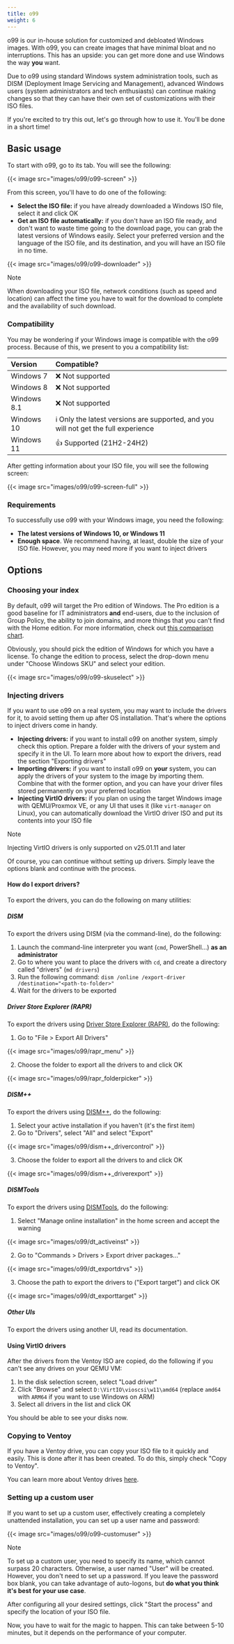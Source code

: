 ```yaml
---
title: o99
weight: 6
---
```


o99 is our in-house solution for customized and debloated Windows images. With o99, you can create images that have minimal bloat and no interruptions. This has an upside: you can get more done and use Windows the way **you** want.

Due to o99 using standard Windows system administration tools, such as DISM (Deployment Image Servicing and Management), advanced Windows users (system administrators and tech enthusiasts) can continue making changes so that they can have their own set of customizations with their ISO files.

If you're excited to try this out, let's go through how to use it. You'll be done in a short time!

## Basic usage

To start with o99, go to its tab. You will see the following:

{{< image src="images/o99/o99-screen" >}}

From this screen, you'll have to do one of the following:

- **Select the ISO file:** if you have already downloaded a Windows ISO file, select it and click OK
- **Get an ISO file automatically:** if you don't have an ISO file ready, and don't want to waste time going to the download page, you can grab the latest versions of Windows easily. Select your preferred version and the language of the ISO file, and its destination, and you will have an ISO file in no time.

{{< image src="images/o99/o99-downloader" >}}

> [!NOTE]
When downloading your ISO file, network conditions (such as speed and location) can affect the time you have to wait for the download to complete and the availability of such download.

### Compatibility

You may be wondering if your Windows image is compatible with the o99 process. Because of this, we present to you a compatibility list:

| Version | Compatible? |
|:--|:--|
| Windows 7 | ❌ Not supported |
| Windows 8 | ❌ Not supported |
| Windows 8.1 | ❌ Not supported |
| Windows 10 | ℹ️ Only the latest versions are supported, and you will not get the full experience |
| Windows 11 | 👍 Supported (21H2-24H2) |

After getting information about your ISO file, you will see the following screen:

{{< image src="images/o99/o99-screen-full" >}}

### Requirements

To successfully use o99 with your Windows image, you need the following:

- **The latest versions of Windows 10, or Windows 11**
- **Enough space**. We recommend having, at least, double the size of your ISO file. However, you may need more if you want to inject drivers

## Options

### Choosing your index

By default, o99 will target the Pro edition of Windows. The Pro edition is a good baseline for IT administrators **and** end-users, due to the inclusion of Group Policy, the ability to join domains, and more things that you can't find with the Home edition. For more information, check out [this comparison chart](https://en.wikipedia.org/wiki/Windows_10_editions#Comparison_chart).

Obviously, you should pick the edition of Windows for which you have a license. To change the edition to process, select the drop-down menu under "Choose Windows SKU" and select your edition.

{{< image src="images/o99/o99-skuselect" >}}

### Injecting drivers

If you want to use o99 on a real system, you may want to include the drivers for it, to avoid setting them up after OS installation. That's where the options to inject drivers come in handy.

- **Injecting drivers:** if you want to install o99 on another system, simply check this option. Prepare a folder with the drivers of your system and specify it in the UI. To learn more about how to export the drivers, read the section "Exporting drivers"
- **Importing drivers:** if you want to install o99 on **your** system, you can apply the drivers of your system to the image by importing them. Combine that with the former option, and you can have your driver files stored permanently on your preferred location
- **Injecting VirtIO drivers:** if you plan on using the target Windows image with QEMU/Proxmox VE, or any UI that uses it (like `virt-manager` on Linux), you can automatically download the VirtIO driver ISO and put its contents into your ISO file

> [!NOTE]
Injecting VirtIO drivers is only supported on v25.01.11 and later

Of course, you can continue without setting up drivers. Simply leave the options blank and continue with the process.

#### How do I export drivers?

To export the drivers, you can do the following on many utilities:

##### DISM

To export the drivers using DISM (via the command-line), do the following:

1. Launch the command-line interpreter you want (`cmd`, PowerShell...) **as an administrator**
2. Go to where you want to place the drivers with `cd`, and create a directory called "drivers" (`md drivers`)
3. Run the following command: `dism /online /export-driver /destination="<path-to-folder>"`
4. Wait for the drivers to be exported

##### Driver Store Explorer (RAPR)

To export the drivers using [Driver Store Explorer (RAPR)](https://github.com/lostindark/DriverStoreExplorer/), do the following:

1. Go to "File > Export All Drivers"

{{< image src="images/o99/rapr_menu" >}}

2. Choose the folder to export all the drivers to and click OK

{{< image src="images/o99/rapr_folderpicker" >}}

##### DISM++

To export the drivers using [DISM++](https://github.com/Chuyu-Team/Dism-Multi-language), do the following:

1. Select your active installation if you haven't (it's the first item)
2. Go to "Drivers", select "All" and select "Export"

{{< image src="images/o99/dism++_drivercontrol" >}}

3. Choose the folder to export all the drivers to and click OK

{{< image src="images/o99/dism++_driverexport" >}}

##### DISMTools

To export the drivers using [DISMTools](https://github.com/CodingWonders/DISMTools), do the following:

1. Select "Manage online installation" in the home screen and accept the warning

{{< image src="images/o99/dt_activeinst" >}}

2. Go to "Commands > Drivers > Export driver packages..."

{{< image src="images/o99/dt_exportdrvs" >}}

3. Choose the path to export the drivers to ("Export target") and click OK

{{< image src="images/o99/dt_exporttarget" >}}

##### Other UIs

To export the drivers using another UI, read its documentation.

#### Using VirtIO drivers

After the drivers from the Ventoy ISO are copied, do the following if you can't see any drives on your QEMU VM:

1. In the disk selection screen, select "Load driver"
2. Click "Browse" and select `D:\VirtIO\vioscsi\w11\amd64` (replace `amd64` with `ARM64` if you want to use Windows on ARM)
3. Select all drivers in the list and click OK

You should be able to see your disks now.

### Copying to Ventoy

If you have a Ventoy drive, you can copy your ISO file to it quickly and easily. This is done after it has been created. To do this, simply check "Copy to Ventoy".

You can learn more about Ventoy drives [here](https://www.ventoy.net/en/index.html).

### Setting up a custom user

If you want to set up a custom user, effectively creating a completely unattended installation, you can set up a user name and password:

{{< image src="images/o99/o99-customuser" >}}

> [!NOTE]
To set up a custom user, you need to specify its name, which cannot surpass 20 characters. Otherwise, a user named "User" will be created. However, you don't need to set up a password. If you leave the password box blank, you can take advantage of auto-logons, but **do what you think it's best for your use case**.

After configuring all your desired settings, click "Start the process" and specify the location of your ISO file.

Now, you have to wait for the magic to happen. This can take between 5-10 minutes, but it depends on the performance of your computer.
